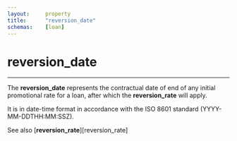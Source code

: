 ```yaml
---
layout:		property
title:		"reversion_date"
schemas:	[loan]
---
```


# reversion_date

---

The **reversion_date** represents the contractual date of end of any initial promotional rate for a loan, after which the **reversion_rate** will apply.

It is in date-time format in accordance with the ISO 8601 standard (YYYY-MM-DDTHH:MM:SSZ).

See also [**reversion_rate**][reversion_rate]